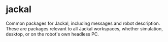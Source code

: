 jackal
======

Common packages for Jackal, including messages and robot description. These are packages relevant
to all Jackal workspaces, whether simulation, desktop, or on the robot's own headless PC.
